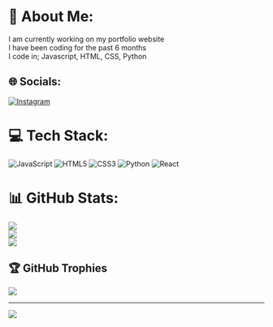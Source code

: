 # 💫 About Me:
I am currently working on my portfolio website<br>I have been coding for the past 6 months<br>I code in; Javascript, HTML, CSS, Python


## 🌐 Socials:
[![Instagram](https://img.shields.io/badge/Instagram-%23E4405F.svg?logo=Instagram&logoColor=white)](https://instagram.com/izza.el_) 

# 💻 Tech Stack:
![JavaScript](https://img.shields.io/badge/javascript-%23323330.svg?style=for-the-badge&logo=javascript&logoColor=%23F7DF1E) ![HTML5](https://img.shields.io/badge/html5-%23E34F26.svg?style=for-the-badge&logo=html5&logoColor=white) ![CSS3](https://img.shields.io/badge/css3-%231572B6.svg?style=for-the-badge&logo=css3&logoColor=white) ![Python](https://img.shields.io/badge/python-3670A0?style=for-the-badge&logo=python&logoColor=ffdd54) ![React](https://img.shields.io/badge/react-%2320232a.svg?style=for-the-badge&logo=react&logoColor=%2361DAFB)
# 📊 GitHub Stats:
![](https://github-readme-stats.vercel.app/api?username=Rinenn1&theme=dark&hide_border=false&include_all_commits=false&count_private=false)<br/>
![](https://github-readme-streak-stats.herokuapp.com/?user=Rinenn1&theme=dark&hide_border=false)<br/>
![](https://github-readme-stats.vercel.app/api/top-langs/?username=Rinenn1&theme=dark&hide_border=false&include_all_commits=false&count_private=false&layout=compact)

## 🏆 GitHub Trophies
![](https://github-profile-trophy.vercel.app/?username=Rinenn1&theme=radical&no-frame=false&no-bg=true&margin-w=4)

---
[![](https://visitcount.itsvg.in/api?id=Rinenn1&icon=0&color=0)](https://visitcount.itsvg.in)


  
<!-- Proudly created with GPRM ( https://gprm.itsvg.in ) -->

